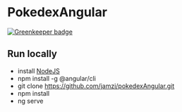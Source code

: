 # PokedexAngular

[![Greenkeeper badge](https://badges.greenkeeper.io/jamzi/pokedexAngular.svg)](https://greenkeeper.io/)

## Run locally 
* install [NodeJS](https://nodejs.org/en/)
* npm install -g @angular/cli
* git clone https://github.com/jamzi/pokedexAngular.git
* npm install 
* ng serve